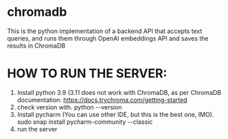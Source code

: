# chromadb
This is the python implementation of a backend API that accepts text queries, and runs them through OpenAI embeddings API and saves the results in ChromaDB

# HOW TO RUN THE SERVER:
1. Install python 3.9 (3.11 does not work with ChromaDB, as per ChromaDB documentation: https://docs.trychroma.com/getting-started 
  1. check version with. python --version 
2. Install pycharm (You can use other IDE, but this is the best one, IMO).  sudo snap install pycharm-community --classic
3. run the server
